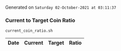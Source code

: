 Generated on `Saturday 02-October-2021 at 03:11:37`

### Current to Target Coin Ratio
`current_coin_ratio.sh`

Date|Current|Target|Ratio
---|---|---|---
